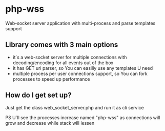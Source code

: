 # php-wss
Web-socket server application with multi-process and parse templates support 

## Library comes with 3 main options

- it`s a web-socket server for multiple connections with decoding/encoding for all events out of the box
- it has GET uri parser, so You can easilly use any templates U need
- multiple process per user connections support, so You can fork processes to speed up performance

## How do I get set up?

Just get the class web_socket_server.php and run it as cli service

PS U`ll see the processes increase named "php-wss" as connections will grow and decrease while stack will lessen
